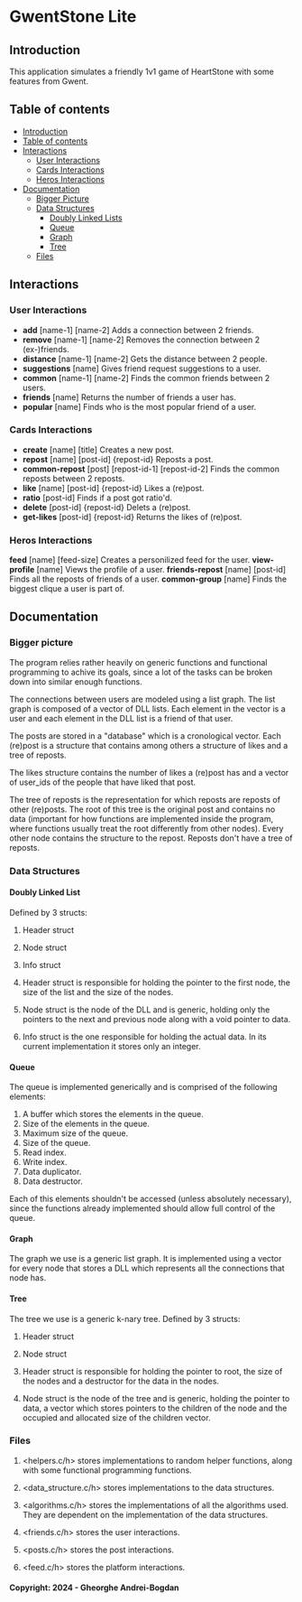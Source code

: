 # GwentStone Lite

## Introduction

This application simulates a friendly 1v1 game of HeartStone with some features from Gwent.

## Table of contents

- [Introduction](#introduction)
- [Table of contents](#table-of-contents)
- [Interactions](#interactions)
  - [User Interactions](#user-interactions)
  - [Cards Interactions](#cards-interactions)
  - [Heros Interactions](#heros-interactions)
- [Documentation](#documentation)
  - [Bigger Picture](#bigger-picture)
  - [Data Structures](#data-structures)
    - [Doubly Linked Lists](#doubly-linked-list)
    - [Queue](#queue)
    - [Graph](#graph)
    - [Tree](#tree)
  - [Files](#files)

## Interactions

### User Interactions

- **add** [name-1] [name-2]      Adds a connection between 2 friends.
- **remove** [name-1] [name-2]   Removes the connection between 2 (ex-)friends.
- **distance** [name-1] [name-2] Gets the distance between 2 people.
- **suggestions** [name]         Gives friend request suggestions to a user.
- **common** [name-1] [name-2]   Finds the common friends between 2 users.
- **friends** [name]             Returns the number of friends a user has.
- **popular** [name]             Finds who is the most popular friend of a user.

### Cards Interactions

- **create** [name] [title]                           Creates a new post.
- **repost** [name] [post-id] {repost-id}              Reposts a post.
- **common-repost** [post] [repost-id-1] [repost-id-2] Finds the common reposts
  between 2 reposts.
- **like** [name] [post-id] {repost-id}                Likes a (re)post.
- **ratio** [post-id]                                  Finds if a post got ratio'd.
- **delete** [post-id] {repost-id}                     Delets a (re)post.
- **get-likes** [post-id] {repost-id}                  Returns the likes of (re)post.

### Heros Interactions

**feed** [name] [feed-size]         Creates a personilized feed for the user.
**view-profile** [name]             Views the profile of a user.
**friends-repost** [name] [post-id] Finds all the reposts of friends of a user.
**common-group** [name]             Finds the biggest clique a user is part of.

## Documentation

### Bigger picture

The program relies rather heavily on generic functions and functional
programming to achive its goals, since a lot of the tasks can be broken
down into similar enough functions.

The connections between users are modeled using a list graph.
The list graph is composed of a vector of DLL lists. Each element in the vector
is a user and each element in the DLL list is a friend of that user.

The posts are stored in a "database" which is a cronological vector.
Each (re)post is a structure that contains among others a structure of likes
and a tree of reposts.

The likes structure contains the number of likes a (re)post has and a vector
of user_ids of the people that have liked that post.

The tree of reposts is the representation for which reposts are reposts of
other (re)posts. The root of this tree is the original post and contains no
data (important for how functions are implemented inside the program, where
functions usually treat the root differently from other nodes).
Every other node contains the structure to the repost.
Reposts don't have a tree of reposts.

### Data Structures

#### Doubly Linked List

Defined by 3 structs:
1. Header struct
2. Node struct
3. Info struct

1. Header struct is responsible for holding the pointer to the first node,
   the size of the list and the size of the nodes.

2. Node struct is the node of the DLL and is generic, holding only the
   pointers to the next and previous node along with a void pointer to data.

3. Info struct is the one responsible for holding the actual data.
   In its current implementation it stores only an integer.

#### Queue

The queue is implemented generically and is comprised of the following
elements:
1. A buffer which stores the elements in the queue.
2. Size of the elements in the queue.
3. Maximum size of the queue.
4. Size of the queue.
5. Read index.
6. Write index.
7. Data duplicator.
8. Data destructor.

Each of this elements shouldn't be accessed (unless absolutely necessary),
since the functions already implemented should allow full control of the queue.

#### Graph

The graph we use is a generic list graph.
It is implemented using a vector for every node that stores a DLL which
represents all the connections that node has.

#### Tree

The tree we use is a generic k-nary tree.
Defined by 3 structs:
1. Header struct
2. Node struct

1. Header struct is responsible for holding the pointer to root,
   the size of the nodes and a destructor for the data in the nodes.

2. Node struct is the node of the tree and is generic, holding the pointer
   to data, a vector which stores pointers to the children of the node and
   the occupied and allocated size of the children vector.

### Files

1. <helpers.c/h> stores implementations to random helper functions, along
   with some functional programming functions.

2. <data_structure.c/h> stores implementations to the data structures.

3. <algorithms.c/h> stores the implementations of all the algorithms used.
   They are dependent on the implementation of the data structures.

4. <friends.c/h> stores the user interactions.

5. <posts.c/h> stores the post interactions.

6. <feed.c/h> stores the platform interactions.

#### Copyright: 2024 - Gheorghe Andrei-Bogdan